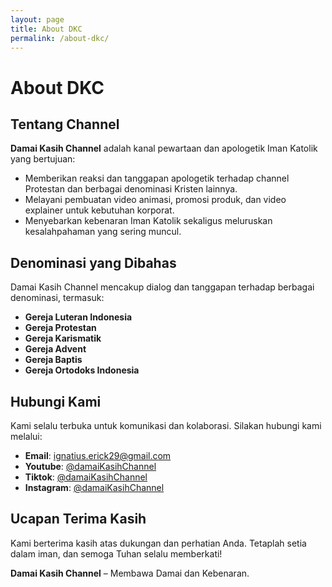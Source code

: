 ```yaml
---
layout: page
title: About DKC
permalink: /about-dkc/
---
```


# About DKC  

## Tentang Channel  
**Damai Kasih Channel** adalah kanal pewartaan dan apologetik Iman Katolik yang bertujuan:  
- Memberikan reaksi dan tanggapan apologetik terhadap channel Protestan dan berbagai denominasi Kristen lainnya.  
- Melayani pembuatan video animasi, promosi produk, dan video explainer untuk kebutuhan korporat.  
- Menyebarkan kebenaran Iman Katolik sekaligus meluruskan kesalahpahaman yang sering muncul.  

## Denominasi yang Dibahas  
Damai Kasih Channel mencakup dialog dan tanggapan terhadap berbagai denominasi, termasuk:  
- **Gereja Luteran Indonesia**  
- **Gereja Protestan**  
- **Gereja Karismatik**  
- **Gereja Advent**  
- **Gereja Baptis**  
- **Gereja Ortodoks Indonesia**  

## Hubungi Kami  
Kami selalu terbuka untuk komunikasi dan kolaborasi. Silakan hubungi kami melalui:  
- **Email**: [ignatius.erick29@gmail.com](mailto:ignatius.erick29@gmail.com)  
- **Youtube**: [@damaiKasihChannel](https://www.youtube.com/@damaikasihchannel9153)  
- **Tiktok**: [@damaiKasihChannel](https://www.tiktok.com/@dkc_team.apologetik)  
- **Instagram**: [@damaiKasihChannel](https://www.instagram.com/damaikasihchannel/)  

## Ucapan Terima Kasih  
Kami berterima kasih atas dukungan dan perhatian Anda. Tetaplah setia dalam iman, dan semoga Tuhan selalu memberkati!  

**Damai Kasih Channel** – Membawa Damai dan Kebenaran.
